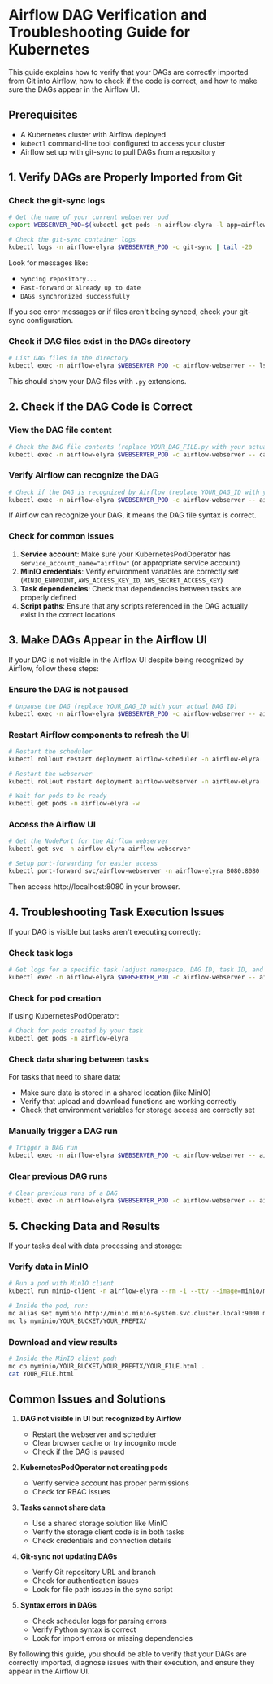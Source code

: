 # Airflow DAG Verification and Troubleshooting Guide for Kubernetes

This guide explains how to verify that your DAGs are correctly imported from Git into Airflow, how to check if the code is correct, and how to make sure the DAGs appear in the Airflow UI.

## Prerequisites

- A Kubernetes cluster with Airflow deployed
- `kubectl` command-line tool configured to access your cluster
- Airflow set up with git-sync to pull DAGs from a repository

## 1. Verify DAGs are Properly Imported from Git

### Check the git-sync logs

```bash
# Get the name of your current webserver pod
export WEBSERVER_POD=$(kubectl get pods -n airflow-elyra -l app=airflow-webserver -o jsonpath='{.items[0].metadata.name}')

# Check the git-sync container logs
kubectl logs -n airflow-elyra $WEBSERVER_POD -c git-sync | tail -20
```

Look for messages like:
- `Syncing repository...`
- `Fast-forward` or `Already up to date`
- `DAGs synchronized successfully`

If you see error messages or if files aren't being synced, check your git-sync configuration.

### Check if DAG files exist in the DAGs directory

```bash
# List DAG files in the directory
kubectl exec -n airflow-elyra $WEBSERVER_POD -c airflow-webserver -- ls -la /opt/airflow/dags
```

This should show your DAG files with `.py` extensions.

## 2. Check if the DAG Code is Correct

### View the DAG file content

```bash
# Check the DAG file contents (replace YOUR_DAG_FILE.py with your actual file name)
kubectl exec -n airflow-elyra $WEBSERVER_POD -c airflow-webserver -- cat /opt/airflow/dags/YOUR_DAG_FILE.py
```

### Verify Airflow can recognize the DAG

```bash
# Check if the DAG is recognized by Airflow (replace YOUR_DAG_ID with your actual DAG ID)
kubectl exec -n airflow-elyra $WEBSERVER_POD -c airflow-webserver -- airflow list_dags | grep YOUR_DAG_ID
```

If Airflow can recognize your DAG, it means the DAG file syntax is correct.

### Check for common issues

1. **Service account**: Make sure your KubernetesPodOperator has `service_account_name="airflow"` (or appropriate service account)
2. **MinIO credentials**: Verify environment variables are correctly set (`MINIO_ENDPOINT`, `AWS_ACCESS_KEY_ID`, `AWS_SECRET_ACCESS_KEY`)
3. **Task dependencies**: Check that dependencies between tasks are properly defined
4. **Script paths**: Ensure that any scripts referenced in the DAG actually exist in the correct locations

## 3. Make DAGs Appear in the Airflow UI

If your DAG is not visible in the Airflow UI despite being recognized by Airflow, follow these steps:

### Ensure the DAG is not paused

```bash
# Unpause the DAG (replace YOUR_DAG_ID with your actual DAG ID)
kubectl exec -n airflow-elyra $WEBSERVER_POD -c airflow-webserver -- airflow unpause YOUR_DAG_ID
```

### Restart Airflow components to refresh the UI

```bash
# Restart the scheduler
kubectl rollout restart deployment airflow-scheduler -n airflow-elyra

# Restart the webserver
kubectl rollout restart deployment airflow-webserver -n airflow-elyra

# Wait for pods to be ready
kubectl get pods -n airflow-elyra -w
```

### Access the Airflow UI

```bash
# Get the NodePort for the Airflow webserver
kubectl get svc -n airflow-elyra airflow-webserver

# Setup port-forwarding for easier access
kubectl port-forward svc/airflow-webserver -n airflow-elyra 8080:8080
```

Then access http://localhost:8080 in your browser.

## 4. Troubleshooting Task Execution Issues

If your DAG is visible but tasks aren't executing correctly:

### Check task logs

```bash
# Get logs for a specific task (adjust namespace, DAG ID, task ID, and execution date)
kubectl exec -n airflow-elyra $WEBSERVER_POD -c airflow-webserver -- airflow tasks logs YOUR_DAG_ID TASK_ID EXECUTION_DATE
```

### Check for pod creation

If using KubernetesPodOperator:

```bash
# Check for pods created by your task
kubectl get pods -n airflow-elyra
```

### Check data sharing between tasks

For tasks that need to share data:
- Make sure data is stored in a shared location (like MinIO)
- Verify that upload and download functions are working correctly
- Check that environment variables for storage access are correctly set

### Manually trigger a DAG run

```bash
# Trigger a DAG run
kubectl exec -n airflow-elyra $WEBSERVER_POD -c airflow-webserver -- airflow trigger_dag YOUR_DAG_ID
```

### Clear previous DAG runs

```bash
# Clear previous runs of a DAG
kubectl exec -n airflow-elyra $WEBSERVER_POD -c airflow-webserver -- airflow clear -f YOUR_DAG_ID
```

## 5. Checking Data and Results

If your tasks deal with data processing and storage:

### Verify data in MinIO

```bash
# Run a pod with MinIO client
kubectl run minio-client -n airflow-elyra --rm -i --tty --image=minio/mc -- sh

# Inside the pod, run:
mc alias set myminio http://minio.minio-system.svc.cluster.local:9000 minio minio123
mc ls myminio/YOUR_BUCKET/YOUR_PREFIX/
```

### Download and view results

```bash
# Inside the MinIO client pod:
mc cp myminio/YOUR_BUCKET/YOUR_PREFIX/YOUR_FILE.html .
cat YOUR_FILE.html
```

## Common Issues and Solutions

1. **DAG not visible in UI but recognized by Airflow**
   - Restart the webserver and scheduler
   - Clear browser cache or try incognito mode
   - Check if the DAG is paused

2. **KubernetesPodOperator not creating pods**
   - Verify service account has proper permissions
   - Check for RBAC issues

3. **Tasks cannot share data**
   - Use a shared storage solution like MinIO
   - Verify the storage client code is in both tasks
   - Check credentials and connection details

4. **Git-sync not updating DAGs**
   - Verify Git repository URL and branch
   - Check for authentication issues
   - Look for file path issues in the sync script

5. **Syntax errors in DAGs**
   - Check scheduler logs for parsing errors
   - Verify Python syntax is correct
   - Look for import errors or missing dependencies

By following this guide, you should be able to verify that your DAGs are correctly imported, diagnose issues with their execution, and ensure they appear in the Airflow UI.